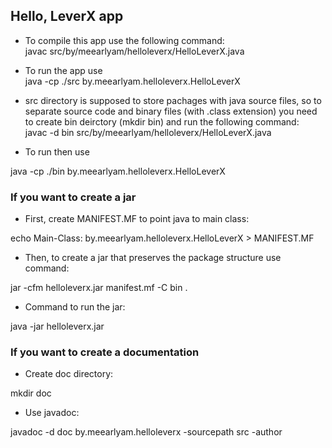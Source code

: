 ## Hello, LeverX app

* To compile this app use the following command:
<br>javac src/by/meearlyam/helloleverx/HelloLeverX.java

* To run the app use
<br>java -cp ./src by.meearlyam.helloleverx.HelloLeverX

* src directory is supposed to store pachages with java source files, so to separate source code and binary files (with .class extension) you need to create bin deirctory
(mkdir bin) and run the following command:
<br>javac -d bin src/by/meearlyam/helloleverx/HelloLeverX.java

* To run then use
<tr>java -cp ./bin by.meearlyam.helloleverx.HelloLeverX

### If you want to create a jar

* First, create MANIFEST.MF to point java to main class:
<tr>echo Main-Class: by.meearlyam.helloleverx.HelloLeverX > MANIFEST.MF

* Then, to create a jar that preserves the package structure use command:
<tr>jar -cfm helloleverx.jar manifest.mf -C bin .

* Command to run the jar:
<tr>java -jar helloleverx.jar

### If you want to create a documentation

* Create doc directory:
<tr>mkdir doc 

* Use javadoc:
<tr>javadoc -d doc by.meearlyam.helloleverx -sourcepath src -author